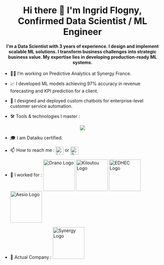 <h1 align="center"> Hi there 👋 I'm Ingrid Flogny, Confirmed Data Scientist / ML Engineer</h1>


<h4 align="center">I'm a Data Scientist with 3 years of experience. I design and implement scalable ML solutions.
I transform business challenges into strategic business value. 
My expertise lies in developing production-ready ML systems.</h3>

- 👩‍🔧 I’m working on Predictive Analytics at Synergy France. 
- 📈 I developed ML models achieving 97% accuracy in revenue forecasting and KPI prediction for a client.
- 🤖 I designed and deployed custom chatbots for enterprise-level customer service automation.


- 🛠️ Tools & technologies I master :
<p align="center">
  <a href="https://go-skill-icons.vercel.app/">
    <img src="https://go-skill-icons.vercel.app/api/icons?i=py,pandas,snowflake,github,githubactions,pycharm,llamaindex,langchain,sklearn,tensorflow,pytorch,streamlit" />
  </a>
</p>


- 🎓 I am Dataiku certified.
- 📫 How to reach me : <a target="_blank" href="https://www.linkedin.com/in/ingrid-flogny-5bb943176/">
  <img align="center" alt="LinkdeIN" width="25px" src="https://cdn.jsdelivr.net/gh/devicons/devicon/icons/linkedin/linkedin-original.svg" /></a> or <a target="_blank" href="mailto:ingridfgy@gmail.com"><img align="center" alt="Gmail" width="25px" src="https://cdn.jsdelivr.net/npm/simple-icons@v3/icons/gmail.svg" /></a>

- 🏢 I worked for :
<a target="_blank" href="https://www.orano.group/fr"><img alt="Orano Logo" img align="center" alt="LinkdeIN" width="100px" src="https://www.groupe-cmo.com/wp-content/uploads/2024/04/logo-orano.png" /></a> <a target="_blank" href="https://www.kiloutou.fr/"><img alt="Kiloutou Logo" img align="center" alt="LinkdeIN" width="100px" src="https://technologis25.fr/wp-content/uploads/2020/12/KILOUTOU.jpg" /></a> <a target="_blank" href="https://www.edhec.edu/fr?utm_source=google&utm_medium=adssearch&utm_campaign=NOTO%E2%80%94France_notori%C3%A9t%C3%A9_2022&gad_source=1&gclid=CjwKCAiAudG5BhAREiwAWMlSjHdJkJt8BJX2jJnZ6MEoU2fQc2oRGTqCoMOLD0wAEUwmrtmF0IK52xoCiYUQAvD_BwE"><img alt="EDHEC Logo" img align="center" alt="LinkdeIN" width="100px" src="https://musicall-edhec.com/wp-content/uploads/2022/02/logo-edhec-transparent.png?w=640" /></a> <a target="_blank" href="https://www.aesio.fr/?utm_source=google&utm_medium=cpc&utm_campaign=par_dgm_fdl_cqt_marque_google_cpc&gad_source=1&gclid=CjwKCAiAudG5BhAREiwAWMlSjHEvB3exDBwhYFWffKM6uVm7zdBRU32CTZURyNizxH-mVvIxKWivyhoCwkkQAvD_BwE"><img alt="Aesio Logo" img align="center" alt="LinkdeIN" width="100px" src="https://www.aesio-sante.fr/sites/default/files/logo_2.png" /></a>


- 🏢 Actual Company :
  <a target="_blank" href="https://www.synergy.fr/">
    <img alt="Synergy Logo" width="100px" src="https://www.synergy.fr/wp-content/uploads/2020/11/logo-synergy-france.jpg" />
  </a>


